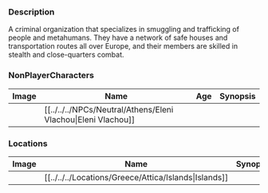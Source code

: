 ### Description
A criminal organization that specializes in smuggling and trafficking of people and metahumans. They have a network of safe houses and transportation routes all over Europe, and their members are skilled in stealth and close-quarters combat.

### NonPlayerCharacters
| Image | Name              | Age | Synopsis |
| ----- | ----------------- | --- | -------- |
|       | [[../../../NPCs/Neutral/Athens/Eleni Vlachou\|Eleni Vlachou]] |     |          |
### Locations
| Image | Name   | Synopsis |
| ----- | ------ | -------- |
|       | [[../../../Locations/Greece/Attica/Islands\|Islands]] |         |